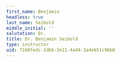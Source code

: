 ```yaml
---
first_name: Benjamin
headless: true
last_name: Seibold
middle_initial: ''
salutation: Dr.
title: Dr. Benjamin Seibold
type: instructor
uid: 7160fedc-2db6-3e11-4a44-3a4e651c96b0
---
```

